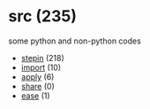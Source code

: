 # src (235)
some python and non-python codes

+ [stepin](stepin/README.md) (218)
+ [import](import/README.md) (10)
+ [apply](apply/README.md) (6)
+ [share](share/README.md) (0)
+ [ease](ease/README.md) (1)
